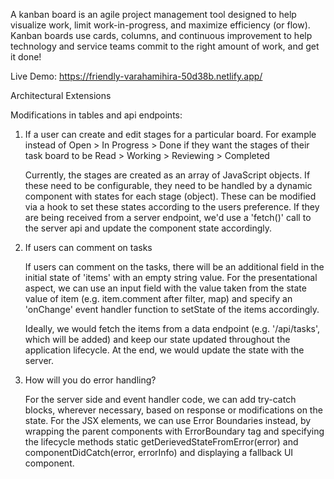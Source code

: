 A kanban board is an agile project management tool designed to help visualize work, limit work-in-progress, and maximize efficiency (or flow). Kanban boards use cards, columns, and continuous improvement to help technology and service teams commit to the right amount of work, and get it done!

Live Demo: https://friendly-varahamihira-50d38b.netlify.app/

Architectural Extensions

Modifications in tables and api endpoints:

1. If a user can create and edit stages for a particular board. For example instead of Open > In Progress > Done if they want the stages of their task board to be Read > Working > Reviewing > Completed

   Currently, the stages are created as an array of JavaScript objects. If these need to be configurable, they need to be handled by a dynamic component with states for each stage (object). These can be modified via a hook to set these states according to the users preference.
   If they are being received from a server endpoint, we'd use a 'fetch()' call to the server api and update the component state accordingly.

2. If users can comment on tasks

   If users can comment on the tasks, there will be an additional field in the initial state of 'items' with an empty string value.
   For the presentational aspect, we can use an input field with the value taken from the state value of item (e.g. item.comment after filter, map) and specify an 'onChange' event handler function to setState of the items accordingly.

   Ideally, we would fetch the items from a data endpoint (e.g. '/api/tasks', which will be added) and keep our state updated throughout the application lifecycle. At the end, we would update the state with the server.

3. How will you do error handling?

   For the server side and event handler code, we can add try-catch blocks, wherever necessary, based on response or modifications on the state.
   For the JSX elements, we can use Error Boundaries instead, by wrapping the parent components with ErrorBoundary tag and specifying the lifecycle methods static getDerievedStateFromError(error) and componentDidCatch(error, errorInfo) and displaying a fallback UI component.
